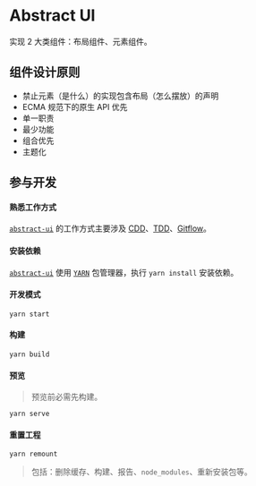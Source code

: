 # Abstract UI

实现 2 大类组件：布局组件、元素组件。

## 组件设计原则

- 禁止元素（是什么）的实现包含布局（怎么摆放）的声明
- ECMA 规范下的原生 API 优先
- 单一职责
- 最少功能
- 组合优先
- 主题化

## 参与开发

#### 熟悉工作方式

[`abstract-ui`][abstract-ui] 的工作方式主要涉及 [CDD](https://blog.hichroma.com/component-driven-development-ce1109d56c8e)、[TDD](https://zh.wikipedia.org/zh-cn/%E6%B5%8B%E8%AF%95%E9%A9%B1%E5%8A%A8%E5%BC%80%E5%8F%91)、[Gitflow](https://github.com/nvie/gitflow)。

[abstract-ui]: https://github.com/gelue-club/abstract-ui

#### 安装依赖

[`abstract-ui`][abstract-ui] 使用 [`YARN`][YARN] 包管理器，执行 `yarn install` 安装依赖。

[abstract-ui]: https://github.com/gelue-club/abstract-ui
[YARN]: https://yarnpkg.com/zh-Hans/docs

#### 开发模式

```shell
yarn start
```

#### 构建

```shell
yarn build
```

#### 预览

> 预览前必需先构建。

```shell
yarn serve
```

#### 重置工程

```shell
yarn remount
```

> 包括：删除缓存、构建、报告、`node_modules`、重新安装包等。